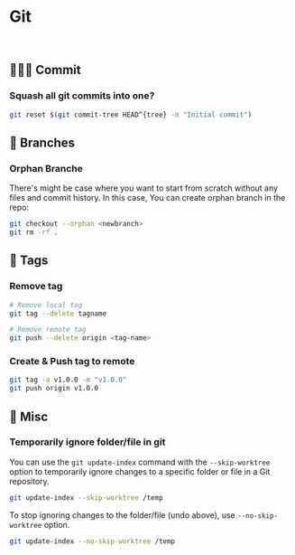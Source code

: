 # Git

<br>

## 👩🏻‍💻 Commit

### Squash all git commits into one?

```bash
git reset $(git commit-tree HEAD^{tree} -m "Initial commit")
```

## 🎋 Branches

### Orphan Branche

There's might be case where you want to start from scratch without any files and commit history. In this case, You can create orphan branch in the repo:

```bash
git checkout --orphan <newbranch>
git rm -rf .
```

## 🔖 Tags

### Remove tag

```bash
# Remove local tag
git tag --delete tagname

# Remove remote tag
git push --delete origin <tag-name>
```

### Create & Push tag to remote

```bash
git tag -a v1.0.0 -m "v1.0.0"
git push origin v1.0.0
```

## 🧮 Misc

### Temporarily ignore folder/file in git

You can use the `git update-index` command with the `--skip-worktree` option to temporarily ignore changes to a specific folder or file in a Git repository.

```bash
git update-index --skip-worktree /temp
```

To stop ignoring changes to the folder/file (undo above), use `--no-skip-worktree` option.

```bash
git update-index --no-skip-worktree /temp
```

